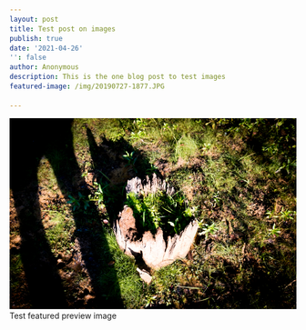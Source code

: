 ```yaml
---
layout: post
title: Test post on images
publish: true
date: '2021-04-26'
'': false
author: Anonymous
description: This is the one blog post to test images 
featured-image: /img/20190727-1877.JPG

---
```

 ![Tux, the Linux mascot](/img/20190727-1877.JPG)
Test featured preview image

